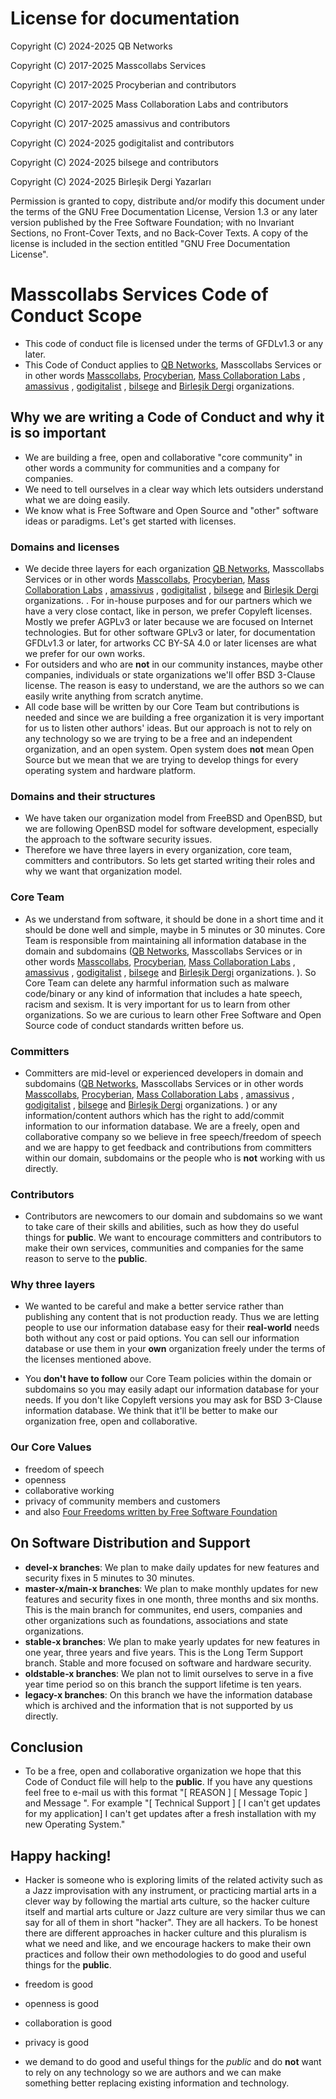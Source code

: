 # License for documentation

Copyright (C)  2024-2025  QB Networks

Copyright (C)  2017-2025  Masscollabs Services

Copyright (C)  2017-2025  Procyberian and contributors

Copyright (C)  2017-2025  Mass Collaboration Labs and contributors

Copyright (C)  2017-2025  amassivus and contributors

Copyright (C) 2024-2025 godigitalist and contributors

Copyright (C) 2024-2025 bilsege and contributors

Copyright (C) 2024-2025 Birleşik Dergi Yazarları

Permission is granted to copy, distribute and/or modify this document
under the terms of the GNU Free Documentation License, Version 1.3
or any later version published by the Free Software Foundation;
with no Invariant Sections, no Front-Cover Texts, and no Back-Cover Texts.
A copy of the license is included in the section entitled "GNU
Free Documentation License".

# Masscollabs Services Code of Conduct Scope

* This code of conduct file is licensed under the terms of GFDLv1.3 or any later. 
* This Code of Conduct applies to [QB Networks](https://github.com/qbnetworks), Masscollabs Services or in other words [Masscollabs](https://github.com/masscollabs/), [Procyberian](https://github.com/procyberian), [Mass Collaboration Labs](https://github.com/masscollaborationlabs) , [amassivus](https://www.github.com/amassivus) , [godigitalist](https://github.com/godigitalist) , [bilsege](https://github.com/bilsege) and [Birleşik Dergi](https://github.com/birlesikxyz) organizations.

## Why we are writing a Code of Conduct and why it is so important

* We are building a free, open and collaborative "core community" in other words a community for communities and a company for companies.
* We need to tell ourselves in a clear way which lets outsiders understand what we are doing easily.
* We know what is Free Software and Open Source and "other" software ideas or paradigms. Let's get started with licenses.

### Domains and licenses

* We decide three layers for each organization [QB Networks](https://github.com/qbnetworks), Masscollabs Services or in other words [Masscollabs](https://github.com/masscollabs/), [Procyberian](https://github.com/procyberian), [Mass Collaboration Labs](https://github.com/masscollaborationlabs) , [amassivus](https://www.github.com/amassivus) , [godigitalist](https://github.com/godigitalist) , [bilsege](https://github.com/bilsege) and [Birleşik Dergi](https://github.com/birlesikxyz) organizations.
. For in-house purposes and for our partners which we have a very close contact, like in person, we prefer Copyleft licenses. Mostly we prefer AGPLv3 or later because we are focused on Internet technologies. But for other software GPLv3 or later, for documentation GFDLv1.3 or later, for artworks CC BY-SA 4.0 or later licenses are what we prefer for our own works. 
* For outsiders and who are **not** in our community instances, maybe other companies, individuals or state organizations we'll offer BSD 3-Clause license. The reason is easy to understand, we are the authors so we can easily write anything from scratch anytime. 
* All code base will be written by our Core Team but contributions is needed and since we are building a free organization it is very important for us to listen other authors' ideas. But our approach is not to rely on any technology so we are trying to be a free and an independent organization, and an open system. Open system does **not** mean Open Source but we mean that we are trying to develop things for every operating system and hardware platform.

### Domains and their structures

* We have taken our organization model from FreeBSD and OpenBSD, but we are following OpenBSD model for software development, especially the approach to the software security issues.
* Therefore we have three layers in every organization, core team, committers and contributors. So lets get started writing their roles and why we want that organization model.

### Core Team

* As we understand from software, it should be done in a short time and it should be done well and simple, maybe in 5 minutes or 30 minutes. Core Team is responsible from maintaining all information database in the domain and subdomains ([QB Networks](https://github.com/qbnetworks), Masscollabs Services or in other words [Masscollabs](https://github.com/masscollabs/), [Procyberian](https://github.com/procyberian), [Mass Collaboration Labs](https://github.com/masscollaborationlabs) , [amassivus](https://www.github.com/amassivus) , [godigitalist](https://github.com/godigitalist) , [bilsege](https://github.com/bilsege) and [Birleşik Dergi](https://github.com/birlesikxyz) organizations.
). So Core Team can delete any harmful information such as malware code/binary or any kind of information that includes a hate speech, racism and sexism. It is very important for us to learn from other organizations. So we are curious to learn other Free Software and Open Source code of conduct standards written before us.

### Committers

* Committers are mid-level or experienced developers in domain and subdomains ([QB Networks](https://github.com/qbnetworks), Masscollabs Services or in other words [Masscollabs](https://github.com/masscollabs/), [Procyberian](https://github.com/procyberian), [Mass Collaboration Labs](https://github.com/masscollaborationlabs) , [amassivus](https://www.github.com/amassivus) , [godigitalist](https://github.com/godigitalist) , [bilsege](https://github.com/bilsege) and [Birleşik Dergi](https://github.com/birlesikxyz) organizations.
) or any information/content authors which has the right to add/commit information to our information database. We are a freely, open and collaborative company so we believe in free speech/freedom of speech and we are happy to get feedback and contributions from committers within our domain, subdomains or the people who is **not** working with us directly.

### Contributors

* Contributors are newcomers to our domain and subdomains so we want to take care of their skills and abilities, such as how they do useful things for **public**. We want to encourage committers and contributors to make their own services, communities and companies for the same reason to serve to the **public**.

### Why three layers 

* We wanted to be careful and make a better service rather than publishing any content that is not production ready. Thus we are letting people to use our information database easy for their **real-world** needs both without any cost or paid options. You can sell our information database or use them in your **own** organization freely under the terms of the licenses mentioned above. 

* You **don't have to follow** our Core Team policies within the domain or subdomains so you may easily adapt our information database for your needs. If you don't like Copyleft versions you may ask for BSD 3-Clause information database. We think that it'll be better to make our organization free, open and collaborative.

### Our Core Values

* freedom of speech
* openness
* collaborative working
* privacy of community members and customers
* and also [Four Freedoms written by Free Software Foundation](https://www.gnu.org/philosophy/free-sw.en.html)

## On Software Distribution and Support  
	
* **devel-x branches**: We plan to make daily updates for new features and security fixes in 5 minutes to 30 minutes.
* **master-x/main-x branches**: We plan to make monthly updates for new features and security fixes in one month, three months and six months. This is the main branch for communites, end users, companies and other organizations such as foundations, associations and state organizations.
* **stable-x branches**: We plan to make yearly updates for new features in one year, three years and five years. This is the Long Term Support branch. Stable and more focused on software and hardware security.
* **oldstable-x branches**: We plan not to limit ourselves to serve in a five year time period so on this branch the support lifetime is ten years.
* **legacy-x branches**: On this branch we have the information database which is archived and the information that is not supported by us directly.

## Conclusion
	
* To be a free, open and collaborative organization we hope that this Code of Conduct file will help to the **public**. If you have any questions feel free to e-mail us with this format "[ REASON ] [ Message Topic ] and Message ". For example "[ Technical Support ] [ I can't get updates for my application] I can't get updates after a fresh installation with my new Operating System."

## Happy hacking!

* Hacker is someone who is exploring limits of the related activity such as a Jazz improvisation with any instrument, or practicing martial arts in a clever way by following the martial arts culture, so the hacker culture itself and martial arts culture or Jazz culture are very similar thus we can say for all of them in short "hacker". They are all hackers. To be honest there are different approaches in hacker culture and this pluralism is what we need and like, and we encourage hackers to make their own practices and follow their own methodologies to do good and useful things for the **public**. 

* freedom is good
* openness is good
* collaboration is good
* privacy is good
* we demand to do good and useful things for the *public* and do **not** want to rely on any technology so we are authors and we can make something better replacing existing information and technology.

